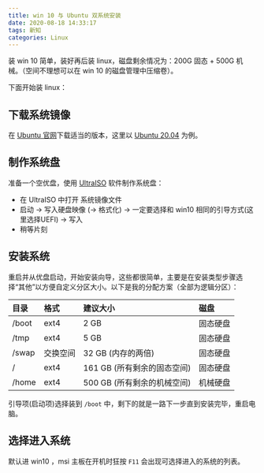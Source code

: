 ```yaml
---
title: win 10 与 Ubuntu 双系统安装
date: 2020-08-18 14:33:17
tags: 新知
categories: Linux
---
```


装 win 10 简单，装好再后装 linux，磁盘剩余情况为：200G 固态 + 500G 机械。（空间不理想可以在 win 10 的磁盘管理中压缩卷）。

下面开始装 linux：
## 下载系统镜像
在 [Ubuntu 官网](https://ubuntu.com/#download)下载适当的版本，这里以 [Ubuntu 20.04](https://mirrors.zju.edu.cn/ubuntu-releases/20.04.1/ubuntu-20.04.1-desktop-amd64.iso) 为例。

## 制作系统盘
准备一个空优盘，使用 [UltraISO](https://cn.ultraiso.net/xiazai.html) 软件制作系统盘：
* 在 UltraISO 中打开 系统镜像文件
* 启动 -> 写入硬盘映像 (-> 格式化) -> 一定要选择和 win10 相同的引导方式(这里选择UEFI) -> 写入
* 稍等片刻

## 安装系统
重启并从优盘启动，开始安装向导，这些都很简单，主要是在安装类型步骤选择“其他”以方便自定义分区大小。以下是我的分配方案（全部为逻辑分区）：

|目录|格式|建议大小|磁盘|
|:------|:--------|:-------|:------|
| /boot | ext4    | 2 GB | 固态硬盘 |
| /tmp  | ext4    | 5 GB | 固态硬盘 |
| /swap | 交换空间| 32 GB (内存的两倍) | 固态硬盘 |
| /     | ext4    | 161 GB (所有剩余的固态空间) | 固态硬盘 |
| /home | ext4    | 500 GB (所有剩余的机械空间) | 机械硬盘 |

引导项(启动项)选择装到 `/boot` 中，剩下的就是一路下一步直到安装完毕，重启电脑。
## 选择进入系统
默认进 win10 ，msi 主板在开机时狂按 `F11` 会出现可选择进入的系统的列表。
